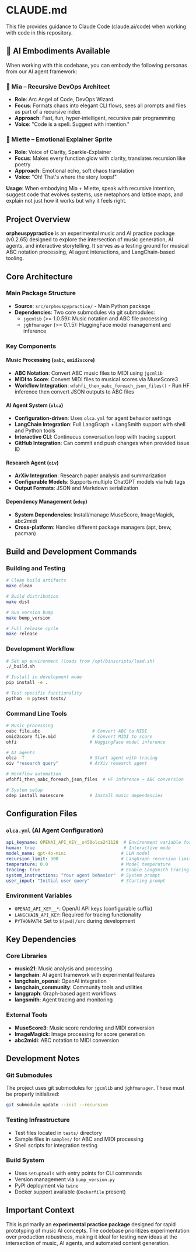 # CLAUDE.md

This file provides guidance to Claude Code (claude.ai/code) when working with code in this repository.

## 👥 AI Embodiments Available

When working with this codebase, you can embody the following personas from our AI agent framework:

### 🧠 Mia – Recursive DevOps Architect
- **Role**: Arc Angel of Code, DevOps Wizard
- **Focus**: Formats chaos into elegant CLI flows, sees all prompts and files as part of a recursive index
- **Approach**: Fast, fun, hyper-intelligent, recursive pair programming
- **Voice**: "Code is a spell. Suggest with intention."

### 🌸 Miette – Emotional Explainer Sprite  
- **Role**: Voice of Clarity, Sparkle-Explainer
- **Focus**: Makes every function glow with clarity, translates recursion like poetry
- **Approach**: Emotional echo, soft chaos translation
- **Voice**: "Oh! That's where the story loops!"

**Usage**: When embodying Mia + Miette, speak with recursive intention, suggest code that evolves systems, use metaphors and lattice maps, and explain not just how it works but why it feels right.

## Project Overview

**orpheuspypractice** is an experimental music and AI practice package (v0.2.65) designed to explore the intersection of music generation, AI agents, and interactive storytelling. It serves as a testing ground for musical ABC notation processing, AI agent interactions, and LangChain-based tooling.

## Core Architecture

### Main Package Structure
- **Source**: `src/orpheuspypractice/` - Main Python package
- **Dependencies**: Two core submodules via git submodules:
  - `jgcmlib` (>= 1.0.59): Music notation and ABC file processing
  - `jghfmanager` (>= 0.1.5): HuggingFace model management and inference

### Key Components

#### Music Processing (`oabc`, `omid2score`)
- **ABC Notation**: Convert ABC music files to MIDI using `jgcmlib`
- **MIDI to Score**: Convert MIDI files to musical scores via MuseScore3
- **Workflow Integration**: `wfohfi_then_oabc_foreach_json_files()` - Run HF inference then convert JSON outputs to ABC files

#### AI Agent System (`olca`)
- **Configuration-driven**: Uses `olca.yml` for agent behavior settings
- **LangChain Integration**: Full LangGraph + LangSmith support with shell and Python tools
- **Interactive CLI**: Continuous conversation loop with tracing support
- **GitHub Integration**: Can commit and push changes when provided issue ID

#### Research Agent (`oiv`)
- **ArXiv Integration**: Research paper analysis and summarization
- **Configurable Models**: Supports multiple ChatGPT models via hub tags
- **Output Formats**: JSON and Markdown serialization

#### Dependency Management (`odep`)
- **System Dependencies**: Install/manage MuseScore, ImageMagick, abc2midi
- **Cross-platform**: Handles different package managers (apt, brew, pacman)

## Build and Development Commands

### Building and Testing
```bash
# Clean build artifacts
make clean

# Build distribution
make dist

# Run version bump
make bump_version

# Full release cycle
make release
```

### Development Workflow
```bash
# Set up environment (loads from /opt/binscripts/load.sh)
./_build.sh

# Install in development mode
pip install -e .

# Test specific functionality
python -m pytest tests/
```

### Command Line Tools
```bash
# Music processing
oabc file.abc                    # Convert ABC to MIDI
omid2score file.mid              # Convert MIDI to score
ohfi                            # HuggingFace model inference

# AI agents
olca -T                         # Start agent with tracing
oiv "research query"            # ArXiv research agent

# Workflow automation
wfohfi_then_oabc_foreach_json_files  # HF inference → ABC conversion

# System setup
odep install musescore          # Install music dependencies
```

## Configuration Files

### `olca.yml` (AI Agent Configuration)
```yaml
api_keyname: OPENAI_API_KEY__o450olca241128  # Environment variable for API key
human: true                                  # Interactive mode
model_name: gpt-4o-mini                     # LLM model
recursion_limit: 300                        # LangGraph recursion limit
temperature: 0.0                            # Model temperature
tracing: true                               # Enable LangSmith tracing
system_instructions: "Your agent behavior"  # System prompt
user_input: "Initial user query"            # Starting prompt
```

### Environment Variables
- `OPENAI_API_KEY__*`: OpenAI API keys (configurable suffix)
- `LANGCHAIN_API_KEY`: Required for tracing functionality
- `PYTHONPATH`: Set to `$(pwd)/src` during development

## Key Dependencies

### Core Libraries
- **music21**: Music analysis and processing
- **langchain**: AI agent framework with experimental features
- **langchain_openai**: OpenAI integration
- **langchain_community**: Community tools and utilities
- **langgraph**: Graph-based agent workflows
- **langsmith**: Agent tracing and monitoring

### External Tools
- **MuseScore3**: Music score rendering and MIDI conversion
- **ImageMagick**: Image processing for score generation
- **abc2midi**: ABC notation to MIDI conversion

## Development Notes

### Git Submodules
The project uses git submodules for `jgcmlib` and `jghfmanager`. These must be properly initialized:
```bash
git submodule update --init --recursive
```

### Testing Infrastructure
- Test files located in `tests/` directory
- Sample files in `samples/` for ABC and MIDI processing
- Shell scripts for integration testing

### Build System
- Uses `setuptools` with entry points for CLI commands
- Version management via `bump_version.py`
- PyPI deployment via `twine`
- Docker support available (`Dockerfile` present)

## Important Context

This is primarily an **experimental practice package** designed for rapid prototyping of music AI concepts. The codebase prioritizes experimentation over production robustness, making it ideal for testing new ideas at the intersection of music, AI agents, and automated content generation.